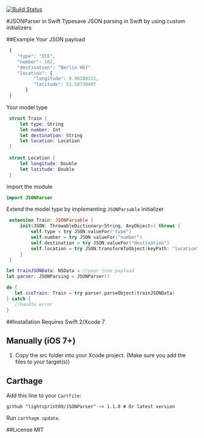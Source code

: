[![Build Status](https://travis-ci.org/lightsprint09/JSONParser.svg?branch=master)](https://travis-ci.org/lightsprint09/JSONParser)

#JSONParser in Swift
Typesave JSON parsing in Swift by using custom initializers

##Example
 Your JSON payload
```javascript
 { 
    "type": "ICE",
    "number": 102,
    "destination": "Berlin Hbf"
    "location": {   
          "longitude": 9.90280151,
          "latitude": 51.58730407
       }
 }
```
 Your model type
```swift
 struct Train {
     let type: String
     let number: Int
     let destination: String
     let location: Location
 }
 
 struct Location {
     let longitude: Double
     let latitude: Double
 }
```
 Import the module
```swift
import JSONParser
```
 Extend the model type by implementing ```JSONParsable``` initializer
```swift 
 extension Train: JSONParsable {
     init(JSON: ThrowableDictionary<String, AnyObject>) throws {
         self.type = try JSON.valueFor("type")
         self.number = try JSON.valueFor("number")
         self.destination = try JSON.valueFor("destination")
         self.location = try JSON.transformToObject(keyPath: "location")
     }
 }
 ```
 
 ```swift 
 let trainJSONData: NSData = //your json payload
 let parser: JSONParsing = JSONParser()
 
 do {
    let iceTrain: Train = try parser.parseObject(trainJSONData)
 } catch {
    //handle error
 }
```

##Installation
Requires Swift 2/Xcode 7

Manually (iOS 7+)
-----------------
1. Copy the src folder into your Xcode project. (Make sure you add the files to your target(s))

Carthage
-----------------
Add this line to your `Cartfile`:
```
github "lightsprint09/JSONParser" ~> 1.1.0 # Or latest version
```

Run `carthage update`.

##License
MIT
